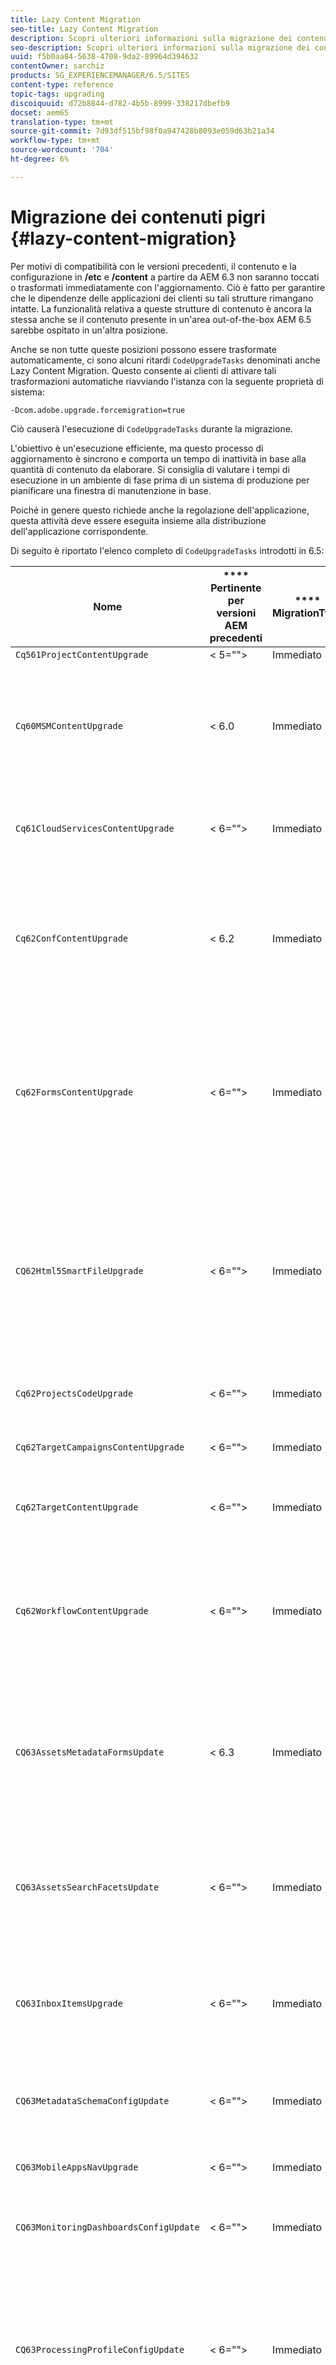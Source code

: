 ```yaml
---
title: Lazy Content Migration
seo-title: Lazy Content Migration
description: Scopri ulteriori informazioni sulla migrazione dei contenuti Lazy in AEM 6.4.
seo-description: Scopri ulteriori informazioni sulla migrazione dei contenuti Lazy in AEM 6.4.
uuid: f5b0aa84-5638-4708-9da2-89964d394632
contentOwner: sarchiz
products: SG_EXPERIENCEMANAGER/6.5/SITES
content-type: reference
topic-tags: upgrading
discoiquuid: d72b8844-d782-4b5b-8999-338217dbefb9
docset: aem65
translation-type: tm+mt
source-git-commit: 7d93df515bf98f0a947428b8093e059d63b21a34
workflow-type: tm+mt
source-wordcount: '704'
ht-degree: 6%

---
```



# Migrazione dei contenuti pigri {#lazy-content-migration}

Per motivi di compatibilità con le versioni precedenti, il contenuto e la configurazione in **/etc** e **/content** a partire da AEM 6.3 non saranno toccati o trasformati immediatamente con l&#39;aggiornamento. Ciò è fatto per garantire che le dipendenze delle applicazioni dei clienti su tali strutture rimangano intatte. La funzionalità relativa a queste strutture di contenuto è ancora la stessa anche se il contenuto presente in un&#39;area out-of-the-box AEM 6.5 sarebbe ospitato in un&#39;altra posizione.

Anche se non tutte queste posizioni possono essere trasformate automaticamente, ci sono alcuni ritardi `CodeUpgradeTasks` denominati anche Lazy Content Migration. Questo consente ai clienti di attivare tali trasformazioni automatiche riavviando l&#39;istanza con la seguente proprietà di sistema:

```shell
-Dcom.adobe.upgrade.forcemigration=true
```

Ciò causerà l&#39;esecuzione di `CodeUpgradeTasks` durante la migrazione.

L&#39;obiettivo è un&#39;esecuzione efficiente, ma questo processo di aggiornamento è sincrono e comporta un tempo di inattività in base alla quantità di contenuto da elaborare. Si consiglia di valutare i tempi di esecuzione in un ambiente di fase prima di un sistema di produzione per pianificare una finestra di manutenzione in base.

Poiché in genere questo richiede anche la regolazione dell&#39;applicazione, questa attività deve essere eseguita insieme alla distribuzione dell&#39;applicazione corrispondente.

Di seguito è riportato l&#39;elenco completo di `CodeUpgradeTasks` introdotti in 6.5:

| **Nome** | **** **Pertinente per versioni AEM precedenti** | **** **MigrationType** | **Dettagli** |
|---|---|---|---|
| `Cq561ProjectContentUpgrade` | &lt; 5=&quot;&quot;> | Immediato |  |
| `Cq60MSMContentUpgrade` | &lt; 6.0 | Immediato | Rileva tutti gli elementi `LiveRelationShips` da `VersionStorage` che sono stati eliminati e aggiunge la proprietà di esclusione all&#39;elemento padre |
| `Cq61CloudServicesContentUpgrade` | &lt; 6=&quot;&quot;> | Immediato | Ristrutturazione dei servizi cloud per impostazione sicura per impostazione predefinita |
| `Cq62ConfContentUpgrade` | &lt; 6.2 | Immediato | Rimuove il collegamento basato su proprietà da **/content** a **/conf** (sostituito dal meccanismo OSGi), genera la configurazione OSGi corrispondente |
| `Cq62FormsContentUpgrade` | &lt; 6=&quot;&quot;> | Immediato | A causa di merge_preserve la gestione sicura per impostazione predefinita delle sostituzioni delle regole di negazione in base alle autorizzazioni che determinano la necessità di riordinare l&#39;aggiornamento |
| `CQ62Html5SmartFileUpgrade` | &lt; 6=&quot;&quot;> | Immediato | Rileva i componenti che utilizzano il widget Html5SmartFile, cerca gli usi del componente nel contenuto e ristruttura la persistenza, spostando efficacemente il binario verso il basso e non lo archivia a livello di componente. |
| `Cq62ProjectsCodeUpgrade` | &lt; 6=&quot;&quot;> | Immediato | Sposta i vecchi progetti di stile da **/etc/projects** a **/content/projects** |
| `Cq62TargetCampaignsContentUpgrade` | &lt; 6=&quot;&quot;> | Immediato | Introduce un livello contenitore in una gerarchia (Aree) e regola i riferimenti. |
| `Cq62TargetContentUpgrade` | &lt; 6=&quot;&quot;> | Immediato | Imposta i nomi delle posizioni fisse sui componenti di destinazione. |
| `Cq62WorkflowContentUpgrade` | &lt; 6=&quot;&quot;> | Immediato | Complessa trasformazione di modelli di workflow precedenti a strutture, istanze, notifiche 6.2, quindi unione dal percorso di backup da **/var/backup** |
| `CQ63AssetsMetadataFormsUpdate` | &lt; 6.3 | Immediato | Sposta risorse, schemi di metadati personalizzati e profili di elaborazione da **/apps** a **/conf** e traduce lo schema di metadati e i profili di metadati nei moduli dal corallo2 al coral3. |
| `CQ63AssetsSearchFacetsUpdate` | &lt; 6=&quot;&quot;> | Immediato | Sposta le risorse e i facet di ricerca personalizzati da **/apps** a **/conf** e traduce lo schema di metadati e i profili di metadati nei moduli dal corallo2 al corallo3. |
| `CQ63InboxItemsUpgrade` | &lt; 6=&quot;&quot;> | Immediato | Aggiorna InboxItems per ordinare gli elementi della inbox (regolazione dei metadati per un ordinamento efficiente) |
| `CQ63MetadataSchemaConfigUpdate` | &lt; 6=&quot;&quot;> | Immediato | Regola la proprietà metadataSchema nella cartella sostituendo i percorsi relativi a **/conf** al posto di **/apps** |
| `CQ63MobileAppsNavUpgrade` | &lt; 6=&quot;&quot;> | Immediato | Regolazione della struttura di navigazione |
| `CQ63MonitoringDashboardsConfigUpdate` | &lt; 6=&quot;&quot;> | Immediato | Sposta le configurazioni personalizzate per i dashboard di monitoraggio da **/libs** e **/apps** |
| `CQ63ProcessingProfileConfigUpdate` | &lt; 6=&quot;&quot;> | Immediato | Converte la proprietà processingProfile (utilizzata fino alla versione 6.1) in Assets in modo che corrisponda alla struttura 6.3 e successiva. Regola inoltre i percorsi relativi del profilo su **/conf** al posto di **/apps**. |
| `CQ63ToolsMenuEntriesContentUpgrade` | &lt; 6=&quot;&quot;> | Immediato | Attività di aggiornamento che rimuove le voci di menu di CRXDE Lite e console Web obsolete in caso di aggiornamento. |
| `CQ64CommunitiesConfigsCleanupTask` | &lt; 6=&quot;&quot;> | Ritardato | Spostando le configurazioni cloud SRP, le configurazioni di orologi community, si puliscono **/etc/social** e **/etc/enablement** (eventuali riferimenti e dati devono essere regolati quando viene eseguita la migrazione pigra - nessuna parte dell&#39;applicazione deve più dipendere da questa struttura). |
| `CQ64LegacyCloudSettingsCleanupTask` | &lt; 6.4 | Ritardato | Elimina **/etc/cloud settings** (contenente la configurazione ContextHub). La configurazione viene migrata automaticamente al primo accesso. Se la migrazione dei contenuti Lazy viene avviata insieme all&#39;aggiornamento di questo contenuto in **/etc/cloudsettings** deve essere mantenuta tramite pacchetto prima dell&#39;aggiornamento e reinstallata per l&#39;avvio della trasformazione implicita, insieme a una successiva disinstallazione del pacchetto dopo il completamento. |
| `CQ64UsersTitleFixTask` | &lt; 6=&quot;&quot;> | Ritardato | Regola la struttura del titolo legacy in base al titolo nel nodo del profilo utente. |
| `CQ64CommerceMigrationTask` | &lt; 6=&quot;&quot;> | Ritardato | Migra il contenuto del commercio da **/etc/commerce** a **/var/commerce**. Durante la migrazione il contenuto viene spostato e i riferimenti al contenuto spostato vengono aggiornati per riflettere la nuova posizione. |
| `CQ65DMMigrationTask` | &lt; 6.5 | Ritardato | Migrazione delle impostazioni del catalogo legacy e delle impostazioni dei servizi cloud per contenuti multimediali dinamici da **/etc** a **/conf** |
| `CQ65LegacyClientlibsCleanupTask` | &lt; 6=&quot;&quot;> | Ritardato | Pulizia di clientlibs legacy esistenti in **/etc/clientlibs** |
